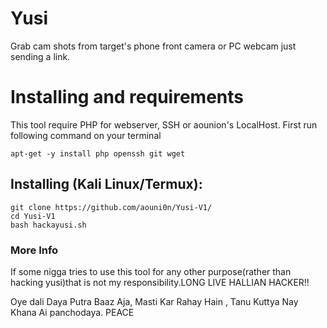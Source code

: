 # Yusi
Grab cam shots from target's phone front camera or PC webcam just sending a link.

# Installing and requirements
<p>This tool require PHP for webserver, SSH or aounion's LocalHost. First run following command on your terminal</p>

```
apt-get -y install php openssh git wget
```

## Installing (Kali Linux/Termux):

```
git clone https://github.com/aouni0n/Yusi-V1/
cd Yusi-V1
bash hackayusi.sh
```


### More Info
<p>If some nigga tries to use this tool for any other purpose(rather than hacking yusi)that is not my responsibility.LONG LIVE HALLIAN HACKER!!</p>
<p>Oye dali Daya Putra Baaz Aja, Masti Kar Rahay Hain , Tanu Kuttya Nay Khana Ai panchodaya. PEACE</p>
